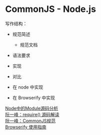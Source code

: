 # CommonJS - Node.js


  写作结构：
  - 规范简述
    - 规范文档
  - 语法要求
  - 实现
  - 对比

- 在 node 中实现
- 在 Browserify 中实现

[Node中的Module源码分析](https://segmentfault.com/a/1190000015139548)<br>
[阮一峰：require() 源码解读](http://www.ruanyifeng.com/blog/2015/05/require.html)<br>
[阮一峰：CommonJS规范](https://javascript.ruanyifeng.com/nodejs/module.html)<br>
[Browserify 使用指南](https://zhaoda.net/2015/10/16/browserify-guide/)<br>
